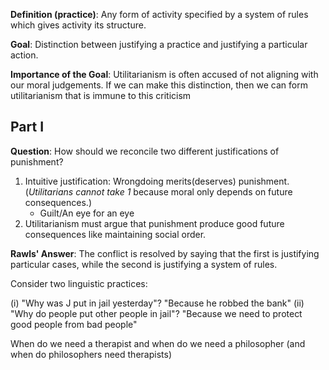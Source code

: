 **Definition (practice)**: Any form of activity specified by a system of rules which gives activity its structure.

**Goal**: Distinction between justifying a practice and justifying a particular action.

**Importance of the Goal**: Utilitarianism is often accused of not aligning with our moral judgements. If we can make this distinction, then we can form utilitarianism that is immune to this criticism

## Part I

**Question**: How should we reconcile two different justifications of punishment?

1. Intuitive justification: Wrongdoing merits(deserves) punishment. (*Utilitarians cannot take 1* because moral only depends on future consequences.)
	- Guilt/An eye for an eye
2. Utilitarianism must argue that punishment produce good future consequences like maintaining social order.

**Rawls' Answer**: The conflict is resolved by saying that the first is justifying particular cases, while the second is justifying a system of rules.

Consider two linguistic practices:

(i) "Why was J put in jail yesterday"? "Because he robbed the bank"
(ii) "Why do people put other people in jail"? "Because we need to protect good people from bad people"



When do we need a therapist and when do we need a philosopher (and when do philosophers need therapists)